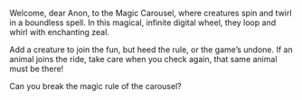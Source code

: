 Welcome, dear Anon, to the Magic Carousel, where creatures spin and twirl in a boundless spell. In this magical, infinite digital wheel, they loop and whirl with enchanting zeal.

Add a creature to join the fun, but heed the rule, or the game’s undone.
If an animal joins the ride, take care when you check again, that same animal must be there!

Can you break the magic rule of the carousel?